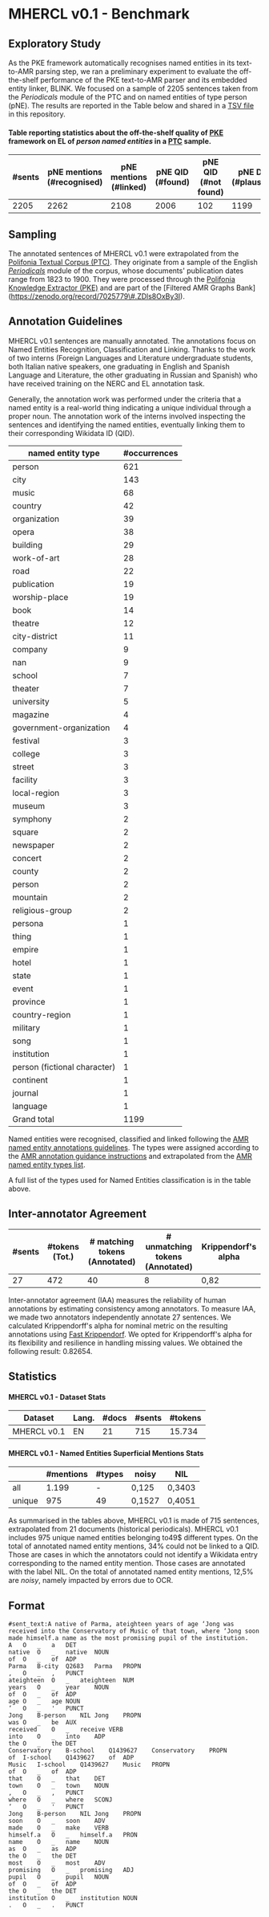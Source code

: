 # MHERCL v0.1 - Benchmark

## Exploratory Study

As the PKE framework automatically recognises named entities in its text-to-AMR parsing step, we ran a preliminary experiment to evaluate the off-the-shelf performance of the PKE text-to-AMR parser and its embedded entity linker, BLINK. We focused on a sample of 2205 sentences taken from the _Periodicals_ module of the PTC and on named entities of type person (pNE). The results are reported in the Table below and shared in a [TSV file](benchmark/preliminary_study/ptc_sample_pne_preliminary_study.tsv) in this repository.

#### Table reporting statistics about the off-the-shelf quality of [PKE](https://github.com/polifonia-project/Polifonia-Knowledge-Extractor) framework on EL of _person named entities_ in a [PTC](https://github.com/polifonia-project/Polifonia-Corpus) sample.

| #sents      | pNE mentions (#recognised) |   pNE mentions (#linked)    | pNE QID (#found)  |        pNE QID (#not found)   | pNE DoB  (#plausible)  | pNE DoB  (#implausible)|pNE DoB  (#not found)|
|-------|--------------|-------|----------|-----------|------------|--------------|-----------|
| 2205 | 2262         | 2108 | 2006    | 102   | 1199       | 203         | 604     |

## Sampling

The annotated sentences of MHERCL v0.1 were extrapolated from the [Polifonia Textual Corpus (PTC)](https://github.com/polifonia-project/Polifonia-Corpus). They originate from a sample of the English [_Periodicals_](https://doi.org/10.5281/zenodo.6671912) module of the corpus, whose documents' publication dates range from 1823 to 1900. They were processed through the [Polifonia Knowledge Extractor (PKE)](https://github.com/polifonia-project/Polifonia-Knowledge-Extractor) and are part of the [Filtered AMR Graphs Bank] (https://zenodo.org/record/7025779\#.ZDls8OxBy3I).

## Annotation Guidelines

MHERCL v0.1 sentences are manually annotated. The annotations focus on Named Entities Recognition, Classification and Linking. Thanks to the work of two interns (Foreign Languages and Literature undergraduate students, both Italian native speakers, one graduating in English and Spanish Language and Literature, the other graduating in Russian and Spanish) who have received training on the NERC and EL annotation task. 

Generally, the annotation work was performed under the criteria that a named entity is a real-world thing indicating a unique individual through a proper noun. The annotation work of the interns involved inspecting the sentences and identifying the named entities, eventually linking them to their corresponding Wikidata ID (QID).

|named entity type   |#occurrences|
|------------------------------|------------------------|
| person                       | 621                  |
| city                         | 143                  |
| music                        | 68                   |
| country                      | 42                   |
| organization                 | 39                   |
| opera                        | 38                   |
| building                     | 29                   |
| work-of-art                  | 28                   |
| road                         | 22                   |
| publication                  | 19                   |
| worship-place                | 19                   |
| book                         | 14                   |
| theatre                      | 12                   |
| city-district                | 11                   |
| company                      | 9                    |
| nan                          | 9                    |
| school                       | 7                    |
| theater                      | 7                    |
| university                   | 5                    |
| magazine                     | 4                    |
| government-organization      | 4                    |
| festival                     | 3                    |
| college                      | 3                    |
| street                       | 3                    |
| facility                     | 3                    |
| local-region                 | 3                    |
| museum                       | 3                    |
| symphony                     | 2                    |
| square                       | 2                    |
| newspaper                    | 2                    |
| concert                      | 2                    |
| county                       | 2                    |
| person                       | 2                    |
| mountain                     | 2                    |
| religious-group              | 2                    |
| persona                      | 1                    |
| thing                        | 1                    |
| empire                       | 1                    |
| hotel                        | 1                    |
| state                        | 1                    |
| event                        | 1                    |
| province                     | 1                    |
| country-region               | 1                    |
| military                     | 1                    |
| song                         | 1                    |
| institution                  | 1                    |
| person (fictional character) | 1                    |
| continent                    | 1                    |
| journal                      | 1                    |
| language                     | 1                    |
| Grand total       | 1199         |

Named entities were recognised, classified and linked following the [AMR named entity annotations guidelines](https://amr.isi.edu/doc/amr-dict.html\#named\%20entity).
The types were assigned according to the [AMR annotation guidance instructions](https://www.isi.edu/~ulf/amr/lib/popup/ne-type-selection.html) and extrapolated from the [AMR named entity types list](https://www.isi.edu/~ulf/amr/lib/ne-types.html). 

A full list of the types used for Named Entities classification is in the table above.

## Inter-annotator Agreement

| #sents | #tokens (Tot.) | # matching tokens (Annotated) | # unmatching tokens (Annotated) | Krippendorf's alpha |
|--------------------------|----------------------------------|------------------------------------------|------------------|--------------------|
| 27 | 472        | 40                 | 8              | 0,82 |


Inter-annotator agreement (IAA) measures the reliability of human annotations by estimating consistency among annotators. To measure IAA, we made two annotators independently annotate 27 sentences. We calculated Krippendorff's alpha for nominal metric on the resulting annotations using [Fast Krippendorf](https://github.com/pln-fing-udelar/fast-krippendorff). We opted for Krippendorff's alpha for its flexibility and resilience in handling missing values. We obtained the following result: 0.82654. 

## Statistics

#### MHERCL v0.1 - Dataset Stats

| Dataset                     | Lang. | #docs | #sents | #tokens |
|-----------------------------|-------|--------|---------|----------|
| MHERCL v0.1 | EN    | 21   | 715   | 15.734 |


#### MHERCL v0.1 - Named Entities Superficial Mentions Stats


|        | #mentions | #types | noisy    | NIL      |
|--------|-----------|---------|----------|----------|
| all    | 1.199   | -       | 0,125  | 0,3403|
| unique | 975     | 49    | 0,1527 | 0,4051 |

As summarised in the tables above, MHERCL v0.1 is made of 715 sentences, extrapolated from 21 documents (historical periodicals). MHERCL v0.1 includes 975 unique named entities belonging to49$ different types. On the total of annotated named entity mentions, 34% could not be linked to a QID. Those are cases in which the annotators could not identify a Wikidata entry corresponding to the named entity mention. Those cases are annotated with the label NIL. On the total of annotated named entity mentions, 12,5% are _noisy_, namely impacted by errors due to OCR.


## Format

```#document_date:1873
#sent_text:A native of Parma, ateighteen years of age ‘Jong was received into the Conservatory of Music of that town, where ‘Jong soon made himself.a name as the most promising pupil of the institution.
A	O	_	a	DET
native	O	_	native	NOUN
of	O	_	of	ADP
Parma	B-city	Q2683	Parma	PROPN
,	O	_	,	PUNCT
ateighteen	O	_	ateighteen	NUM
years	O	_	year	NOUN
of	O	_	of	ADP
age	O	_	age	NOUN
‘	O	_	'	PUNCT
Jong	B-person	NIL	Jong	PROPN
was	O	_	be	AUX
received	O	_	receive	VERB
into	O	_	into	ADP
the	O	_	the	DET
Conservatory	B-school	Q1439627	Conservatory	PROPN
of	I-school	Q1439627	of	ADP
Music	I-school	Q1439627	Music	PROPN
of	O	_	of	ADP
that	O	_	that	DET
town	O	_	town	NOUN
,	O	_	,	PUNCT
where	O	_	where	SCONJ
‘	O	_	'	PUNCT
Jong	B-person	NIL	Jong	PROPN
soon	O	_	soon	ADV
made	O	_	make	VERB
himself.a	O	_	himself.a	PRON
name	O	_	name	NOUN
as	O	_	as	ADP
the	O	_	the	DET
most	O	_	most	ADV
promising	O	_	promising	ADJ
pupil	O	_	pupil	NOUN
of	O	_	of	ADP
the	O	_	the	DET
institution	O	_	institution	NOUN
.	O	_	.	PUNCT


